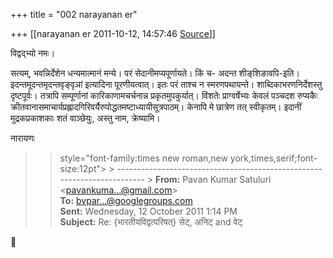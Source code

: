 +++
title = "002 narayanan er"

+++
[[narayanan er	2011-10-12, 14:57:46 [Source](https://groups.google.com/g/bvparishat/c/sgxwJi_KILQ)]]



विद्वद्भ्यो नमः।

सत्यम्, भवन्निर्देशेन धन्यमात्मानं मन्ये। परं सेदानीमप्यपूर्णायते। किं च- अदन्त शीङ्‌शिङावपि-इति। इदन्तमूदन्तमृदन्तवृङ्वृञां इत्यादिना पूरणीयत्वात्। इतः परं ताश्च न स्मरणपथायन्ते। शाब्दिकाभरणनिर्देशस्तु दृष्टपूर्वः। तत्रापि सम्पूर्णानां कारिकाणामचर्चनान्न प्रकृतमुपकुर्यात्। विंशतेः प्राग्वर्षेभ्यः केवलं पञ्चदश रुप्यकैः क्रीतवानासमाचार्यप्रह्लादगिरिवर्यैरुपोद्धतमष्टाध्यायीसूत्रपाठम्। केनापि मे छात्रेण तत् स्वीकृतम्। इदानीं मुद्रकप्रकाशकाः शतं वाञ्छेयुः, अस्तु नाम, क्रेष्यामि।



नारायणः  

> 
> >  style="font-family:times new roman,new york,times,serif;font-size:12pt"> >
> ------------------------------------------------------------------------ >
> **From:** Pavan Kumar Satuluri \<[pavankuma...@gmail.com]()\>  
> **To:** [bvpar...@googlegroups.com]()  
> **Sent:** Wednesday, 12 October 2011 1:14 PM  
> **Subject:** Re: {भारतीयविद्वत्परिषत्} सेट्, अनिट् and वेट्  
> > 
> > 



